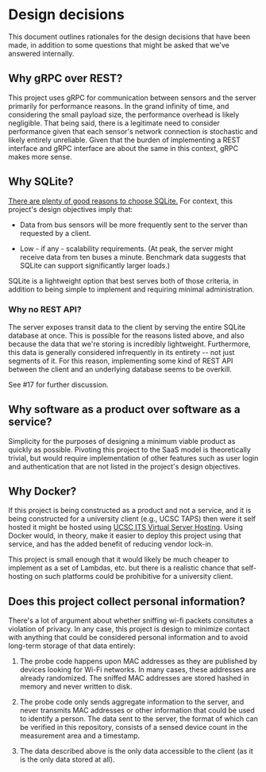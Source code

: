<!-- vim: set textwidth=80 ft=markdown: -->

# Design decisions

This document outlines rationales for the design decisions that have been made,
in addition to some questions that might be asked that we've answered
internally.

## Why gRPC over REST?

This project uses gRPC for communication between sensors and the server
primarily for performance reasons. In the grand infinity of time, and
considering the small payload size, the performance overhead is likely
negligible. That being said, there is a legitimate need to consider performance
given that each sensor's network connection is stochastic and likely entirely
unreliable. Given that the burden of implementing a REST interface and gRPC
interface are about the same in this context, gRPC makes more sense.

## Why SQLite?

[There are plenty of good reasons to choose SQLite.][sqlite] For context, this
project's design objectives imply that:

* Data from bus sensors will be more frequently sent to the server than
  requested by a client.

* Low - if any - scalability requirements. (At peak, the server might receive
  data from ten buses a minute. Benchmark data suggests that SQLite can support
  significantly larger loads.)

SQLite is a lightweight option that best serves both of those criteria, in
addition to being simple to implement and requiring minimal administration.

  [sqlite]: https://www.sqlite.org/whentouse.html

### Why no REST API?

The server exposes transit data to the client by serving the entire SQLite
database at once. This is possible for the reasons listed above, and also
because the data that we're storing is incredibly lightweight. Furthermore, this
data is generally considered infrequently in its entirety -- not just segments
of it. For this reason, implementing some kind of REST API between the client
and an underlying database seems to be overkill.

See #17 for further discussion.

## Why software as a product over software as a service?

Simplicity for the purposes of designing a minimum viable product as quickly as
possible. Pivoting this project to the SaaS model is theoretically trivial, but
would require implementation of other features such as user login and
authentication that are not listed in the project's design objectives.

## Why Docker?

If this project is being constructed as a product and not a service, and it is
being constructed for a university client (e.g., UCSC TAPS) then were it self
hosted it might be hosted using [UCSC ITS Virtual Server Hosting][its]. Using
Docker would, in theory, make it easier to deploy this project using that
service, and has the added benefit of reducing vendor lock-in.

This project is small enough that it would likely be much cheaper to implement
as a set of Lambdas, etc. but there is a realistic chance that self-hosting on
such platforms could be prohibitive for a university client.

  [its]: https://its.ucsc.edu/data-center/virtual-server-hosting.html

## Does this project collect personal information?

There's a lot of argument about whether sniffing wi-fi packets consitutes a
violation of privacy. In any case, this project is design to minimize contact
with anything that could be considered personal information and to avoid
long-term storage of that data entirely:

1. The probe code happens upon MAC addresses as they are published by devices
   looking for Wi-Fi networks. In many cases, these addresses are already
   randomized. The sniffed MAC addresses are stored hashed in memory and never
   written to disk.

1. The probe code only sends aggregate information to the server, and never
   transmits MAC addresses or other information that could be used to identify a
   person. The data sent to the server, the format of which can be verified in
   this repository, consists of a sensed device count in the measurement area
   and a timestamp.

1. The data described above is the only data accessible to the client (as it is
   the only data stored at all).

